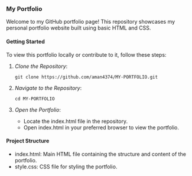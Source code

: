 ### My Portfolio

Welcome to my GitHub portfolio page! This repository showcases my personal portfolio website built using basic HTML and CSS.

#### Getting Started

To view this portfolio locally or contribute to it, follow these steps:

1. *Clone the Repository*:

   `git clone https://github.com/aman4374/MY-PORTFOLIO.git`
   

2. *Navigate to the Repository*:
   
   `cd MY-PORTFOLIO`
   

3. *Open the Portfolio*:
   - Locate the index.html file in the repository.
   - Open index.html in your preferred browser to view the portfolio.

#### Project Structure

- index.html: Main HTML file containing the structure and content of the portfolio.
- style.css: CSS file for styling the portfolio.

